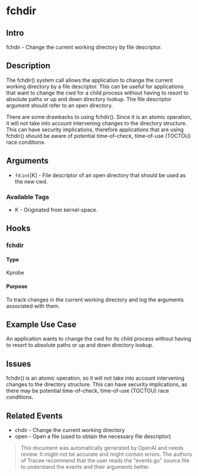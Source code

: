 
# fchdir

## Intro
fchdir - Change the current working directory by file descriptor.

## Description
The fchdir() system call allows the application to change the current working directory by a file descriptor. This can be useful for applications that want to change the cwd for a child process without having to resort to absolute paths or up and down directory lookup. The file descriptor argument should refer to an open directory.

There are some drawbacks to using fchdir(). Since it is an atomic operation, it will not take into account intervening changes to the directory structure. This can have security implications, therefore applications that are using fchdir() should be aware of potential time-of-check, time-of-use (TOCTOU) race conditions.

## Arguments
* `fd`:`int`[K] - File descriptor of an open directory that should be used as the new cwd.

### Available Tags
* K - Originated from kernel-space.

## Hooks
### fchdir
#### Type
Kprobe 
#### Purpose
To track changes in the current working directory and log the arguments associated with them.

## Example Use Case
An application wants to change the cwd for its child process without having to resort to absolute paths or up and down directory lookup. 

## Issues
 fchdir() is an atomic operation, so it will not take into account intervening changes to the directory structure. This can have security implications, as there may be potential time-of-check, time-of-use (TOCTOU) race conditions. 

## Related Events
* chdir - Change the current working directory
* open - Open a file (used to obtain the necessary file descriptor)

> This document was automatically generated by OpenAI and needs review. It might
> not be accurate and might contain errors. The authors of Tracee recommend that
> the user reads the "events.go" source file to understand the events and their
> arguments better.
